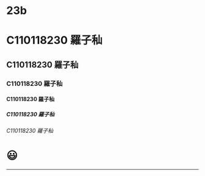 # 23b
# C110118230 羅子秈
## C110118230 羅子秈
### C110118230 羅子秈
#### C110118230 羅子秈
##### C110118230 羅子秈
###### C110118230 羅子秈

# 😃

---

